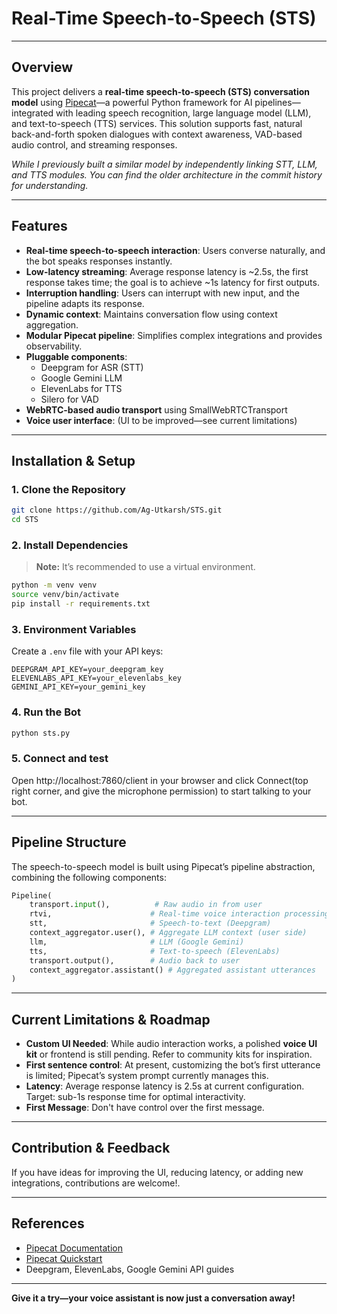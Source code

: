# Real-Time Speech-to-Speech (STS)
***

## Overview

This project delivers a **real-time speech-to-speech (STS) conversation model** using [Pipecat](https://docs.pipecat.ai/)—a powerful Python framework for AI pipelines—integrated with leading speech recognition, large language model (LLM), and text-to-speech (TTS) services. This solution supports fast, natural back-and-forth spoken dialogues with context awareness, VAD-based audio control, and streaming responses.

*While I previously built a similar model by independently linking STT, LLM, and TTS modules. You can find the older architecture in the commit history for understanding.*

***

## Features

- **Real-time speech-to-speech interaction**: Users converse naturally, and the bot speaks responses instantly.
- **Low-latency streaming**: Average response latency is ~2.5s, the first response takes time; the goal is to achieve ~1s latency for first outputs.
- **Interruption handling**: Users can interrupt with new input, and the pipeline adapts its response.
- **Dynamic context**: Maintains conversation flow using context aggregation.
- **Modular Pipecat pipeline**: Simplifies complex integrations and provides observability.
- **Pluggable components**:
  - Deepgram for ASR (STT)
  - Google Gemini LLM
  - ElevenLabs for TTS
  - Silero for VAD
- **WebRTC-based audio transport** using SmallWebRTCTransport
- **Voice user interface**: (UI to be improved—see current limitations)

***

## Installation & Setup

### 1. Clone the Repository

```bash
git clone https://github.com/Ag-Utkarsh/STS.git
cd STS
```

### 2. Install Dependencies

> **Note:** It’s recommended to use a virtual environment.

```bash
python -m venv venv
source venv/bin/activate
pip install -r requirements.txt
```

### 3. Environment Variables

Create a `.env` file with your API keys:

```dotenv
DEEPGRAM_API_KEY=your_deepgram_key
ELEVENLABS_API_KEY=your_elevenlabs_key
GEMINI_API_KEY=your_gemini_key
```

### 4. Run the Bot

```bash
python sts.py
```

### 5. Connect and test

Open http://localhost:7860/client in your browser and click Connect(top right corner, and give the microphone permission) to start talking to your bot.

***

## Pipeline Structure

The speech-to-speech model is built using Pipecat’s pipeline abstraction, combining the following components:

```python
Pipeline(
    transport.input(),          # Raw audio in from user
    rtvi,                      # Real-time voice interaction processing
    stt,                       # Speech-to-text (Deepgram)
    context_aggregator.user(), # Aggregate LLM context (user side)
    llm,                       # LLM (Google Gemini)
    tts,                       # Text-to-speech (ElevenLabs)
    transport.output(),        # Audio back to user
    context_aggregator.assistant() # Aggregated assistant utterances
)
```

***

## Current Limitations & Roadmap

- **Custom UI Needed**: While audio interaction works, a polished **voice UI kit** or frontend is still pending. Refer to community kits for inspiration.
- **First sentence control**: At present, customizing the bot’s first utterance is limited; Pipecat’s system prompt currently manages this.
- **Latency**: Average response latency is 2.5s at current configuration. Target: sub-1s response time for optimal interactivity.
- **First Message**: Don't have control over the first message.

***

## Contribution & Feedback

If you have ideas for improving the UI, reducing latency, or adding new integrations, contributions are welcome!.

***

## References

- [Pipecat Documentation](https://docs.pipecat.ai/)
- [Pipecat Quickstart](https://github.com/pipecat-ai/pipecat-quickstart/tree/main)
- Deepgram, ElevenLabs, Google Gemini API guides

***

**Give it a try—your voice assistant is now just a conversation away!**